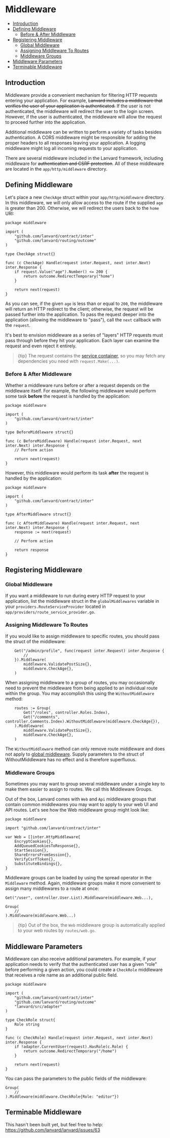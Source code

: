 # Middleware

- [Introduction](#introduction)
- [Defining Middleware](#defining-middleware)
    - [Before & After Middleware](#before-&-after-middleware)
- [Registering Middleware](#registering-middleware)
    - [Global Middleware](#global-middleware)
    - [Assigning Middleware To Routes](#assigning-middleware-to-routes)
    - [Middleware Groups](#middleware-groups)
- [Middleware Parameters](#middleware-parameters)
- [Terminable Middleware](#terminable-middleware)

## Introduction

Middleware provide a convenient mechanism for filtering HTTP requests entering your application. For example, ~~Lanvard includes a middleware that verifies the user of your application is authenticated.~~ If the user is not authenticated, the middleware will redirect the user to the login screen. However, if the user is authenticated, the middleware will allow the request to proceed further into the application.

Additional middleware can be written to perform a variety of tasks besides authentication. A CORS middleware might be responsible for adding the proper headers to all responses leaving your application. A logging middleware might log all incoming requests to your application.

There are several middleware included in the Lanvard framework, including middleware for ~~authentication and CSRF protection~~. All of these middleware are located in the `app/http/middleware` directory.

## Defining Middleware

Let's place a new `CheckAge` struct within your `app/http/middleware` directory. In this middleware, we will only allow access to the route if the supplied `age` is greater than 200. Otherwise, we will redirect the users back to the `home` URI:

    package middleware
    
    import (
    	"github.com/lanvard/contract/inter"
    	"github.com/lanvard/routing/outcome"
    )
    
    type CheckAge struct{}
    
    func (c CheckAge) Handle(request inter.Request, next inter.Next) inter.Response {
    	if request.Value("age").Number() <= 200 {
    		return outcome.RedirectTemporary("home")
    	}
    	
    	return next(request)
    }

As you can see, if the given `age` is less than or equal to `200`, the middleware will return an HTTP redirect to the client; otherwise, the request will be passed further into the application. To pass the request deeper into the application (allowing the middleware to "pass"), call the `next` callback with the `request`.

It's best to envision middleware as a series of "layers" HTTP requests must pass through before they hit your application. Each layer can examine the request and even reject it entirely.

> {tip} The request contains the [service container](/docs/{{version}}/container), so you may fetch any dependencies you need with `request.Make(...)`.

### Before & After Middleware

Whether a middleware runs before or after a request depends on the middleware itself. For example, the following middleware would perform some task **before** the request is handled by the application:

    package middleware
    
    import (
    	"github.com/lanvard/contract/inter"
    )
    
    type BeforeMiddleware struct{}
    
    func (c BeforeMiddleware) Handle(request inter.Request, next inter.Next) inter.Response {
    	// Perform action
    
    	return next(request)
    }

However, this middleware would perform its task **after** the request is handled by the application:

    package middleware
    
    import (
    	"github.com/lanvard/contract/inter"
    )
    
    type AfterMiddleware struct{}
    
    func (c AfterMiddleware) Handle(request inter.Request, next inter.Next) inter.Response {
    	response := next(request)
    	
    	// Perform action
    
    	return response
    }

## Registering Middleware

### Global Middleware

If you want a middleware to run during every HTTP request to your application, list the middleware struct in
the `globalMiddlewares` variable in your `providers.RouteServiceProvider` located
in `app/providers/route_service_provider.go`.

### Assigning Middleware To Routes

If you would like to assign middleware to specific routes, you should pass the struct of the middleware:
    
        Get("/admin/profile", func(request inter.Request) inter.Response {
            //
        }).Middleware(
    		middleware.ValidatePostSize{},
    		middleware.CheckAge{},
    	)

When assigning middleware to a group of routes, you may occasionally need to prevent the middleware from being applied to an individual route within the group. You may accomplish this using the `WithoutMiddleware` method:

    	routes := Group(
    		Get("/roles", controller.Roles.Index),
    		Get("/comments", controller.Comments.Index).WithoutMiddleware(middleware.CheckAge{}),
    	).Middleware(
    		middleware.ValidatePostSize{},
    		middleware.CheckAge{},
    	)

The `WithoutMiddleware` method can only remove route middleware and does not apply to [global middleware](#global-middleware). Supply parameters to the struct of WithoutMiddleware has no effect and is therefore superfluous.

### Middleware Groups

Sometimes you may want to group several middleware under a single key to make them easier to assign to routes. We call this Middleware Groups.

Out of the box, Lanvard comes with `Web` and `Api` middleware groups that contain common middlewares you may want to apply to your web UI and API routes. Let's see how the Web middleware group might look like:
    
    package middleware
    
    import "github.com/lanvard/contract/inter"

    var Web = []inter.HttpMiddleware{
    	EncryptCookies{},
    	AddQueuedCookiesToResponse{},
    	StartSession{},
    	ShareErrorsFromSession{},
    	VerifyCsrfToken{},
    	SubstituteBindings{},
    }

Middleware groups can be loaded by using the spread operator in the `Middleware` method. Again, middleware groups make it more convenient to assign many middlewares to a route at once:

    Get("/user", controller.User.List).Middleware(middleware.Web...),

    Group(
    	//
    ).Middleware(middleware.Web...)

> {tip} Out of the box, the `Web` middleware group is automatically applied to your web routes by `routes/web.go`.

## Middleware Parameters

Middleware can also receive additional parameters. For example, if your application needs to verify that the authenticated user has a given "role" before performing a given action, you could create a `CheckRole` middleware that receives a role name as an additional public field.

    package middleware
    
    import (
        "github.com/lanvard/contract/inter"
        "github.com/lanvard/routing/outcome"
        "lanvard/src/adapter"
    )
    
    type CheckRole struct{
        Role string
    }
    
    func (c CheckRole) Handle(request inter.Request, next inter.Next) inter.Response {
        if !adapter.CurrentUser(request).HasRole(c.Role) {
            return outcome.RedirectTemporary("/home")
        }
    
        return next(request)
    }

You can pass the parameters to the public fields of the middleware:
    
    Group(
        //
    ).Middleware(middleware.CheckRole{Role: "editor"})

## Terminable Middleware

This hasn't been built yet, but feel free to help: https://github.com/lanvard/lanvard/issues/63